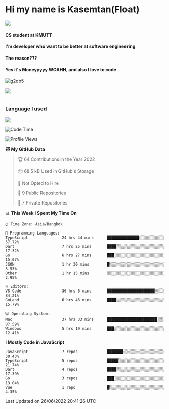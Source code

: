 # Hi my name is Kasemtan(Float)
![](https://64.media.tumblr.com/9c2a8f831efe8da556ffbf89cebb52c9/b86c1ab833a37e32-93/s1280x1920/d000dc22f75df64be2bc150f5fa69c4f6df6bb07.gifv)
#### CS student at KMUTT
#### I'm developer who want to be better at software engineering
#### The reason???
#### Yes it's Moneyyyyy WOAHH, and also I love to code
![g2qb5](https://user-images.githubusercontent.com/69688279/175812510-9235eaf7-72f7-40d3-b163-56efa9aa5c6b.gif)


[![](https://github-readme-stats.vercel.app/api?username=FloatKasemtan&show_icons=true&theme=nightowl)]()
#
### Language I used
[![](https://github-readme-stats.vercel.app/api/top-langs/?username=FloatKasemtan&layout=compact&theme=nightowl)]()
<!--START_SECTION:waka-->
![Code Time](http://img.shields.io/badge/Code%20Time-512%20hrs%2025%20mins-blue)

![Profile Views](http://img.shields.io/badge/Profile%20Views-9-blue)

**🐱 My GitHub Data** 

> 🏆 64 Contributions in the Year 2022
 > 
> 📦 68.5 kB Used in GitHub's Storage 
 > 
> 🚫 Not Opted to Hire
 > 
> 📜 9 Public Repositories 
 > 
> 🔑 7 Private Repositories  
 > 
📊 **This Week I Spent My Time On** 

```text
⌚︎ Time Zone: Asia/Bangkok

💬 Programming Languages: 
TypeScript               24 hrs 44 mins      ██████████████░░░░░░░░░░░   57.72% 
Dart                     7 hrs 25 mins       ████░░░░░░░░░░░░░░░░░░░░░   17.32% 
Go                       6 hrs 27 mins       ███░░░░░░░░░░░░░░░░░░░░░░   15.07% 
JSON                     1 hr 30 mins        █░░░░░░░░░░░░░░░░░░░░░░░░   3.53% 
Other                    1 hr 15 mins        ░░░░░░░░░░░░░░░░░░░░░░░░░   2.95%

🔥 Editors: 
VS Code                  36 hrs 6 mins       █████████████████████░░░░   84.21% 
GoLand                   6 hrs 46 mins       ████░░░░░░░░░░░░░░░░░░░░░   15.79%

💻 Operating System: 
Mac                      37 hrs 33 mins      ██████████████████████░░░   87.59% 
Windows                  5 hrs 19 mins       ███░░░░░░░░░░░░░░░░░░░░░░   12.41%

```

**I Mostly Code in JavaScript** 

```text
JavaScript               7 repos             ███████░░░░░░░░░░░░░░░░░░   30.43% 
TypeScript               5 repos             █████░░░░░░░░░░░░░░░░░░░░   21.74% 
Dart                     4 repos             ████░░░░░░░░░░░░░░░░░░░░░   17.39% 
Go                       3 repos             ███░░░░░░░░░░░░░░░░░░░░░░   13.04% 
Vue                      1 repo              █░░░░░░░░░░░░░░░░░░░░░░░░   4.35%

```



 Last Updated on 26/06/2022 20:41:26 UTC
<!--END_SECTION:waka-->
<!--
**FloatKasemtan/FloatKasemtan** is a ✨ _special_ ✨ repository because its `README.md` (this file) appears on your GitHub profile.

Here are some ideas to get you started:

- 🔭 I’m currently working on ...
- 🌱 I’m currently learning ...
- 👯 I’m looking to collaborate on ...
- 🤔 I’m looking for help with ...
- 💬 Ask me about ...
- 📫 How to reach me: ...
- 😄 Pronouns: ...
- ⚡ Fun fact: ...
-->
